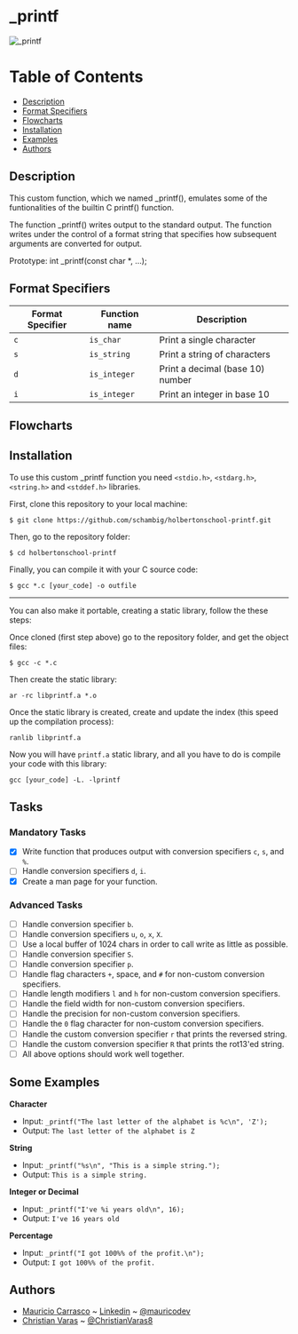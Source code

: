 # _printf

![_printf](https://i.imgur.com/QRigUKw.jpg)

# Table of Contents
- [Description](#description)
- [Format Specifiers](#format-specifiers)
- [Flowcharts](#flowcharts)
- [Installation](#Installation)
- [Examples](#examples)
- [Authors](#authors)

## Description
This custom function, which we named _printf(), emulates some of the funtionalities of the builtin C printf() function.

The  function  _printf()  writes  output to the standard output. The function writes under the control of a format string that specifies how subsequent arguments are converted for output.

Prototype: int _printf(const char *, ...);

## Format Specifiers

Format Specifier | Function name | Description
--- | --- | ---
`c` | `is_char` | Print a single character
`s` | `is_string` | Print a string of characters
`d` | `is_integer` | Print a decimal (base 10) number
`i` | `is_integer` | Print an integer in base 10

## Flowcharts

## Installation
To use this custom _printf function you need `<stdio.h>`, `<stdarg.h>`, `<string.h>` and `<stddef.h>` libraries.

First, clone this repository to your local machine:

```
$ git clone https://github.com/schambig/holbertonschool-printf.git
```

Then, go to the repository folder:

```
$ cd holbertonschool-printf
```

Finally, you can compile it with your C source code:

```
$ gcc *.c [your_code] -o outfile
```
---
You can also make it portable, creating a static library, follow the these steps:

Once cloned (first step above) go to the repository folder, and get the object files:

```
$ gcc -c *.c 
```
Then create the static library:

```
ar -rc libprintf.a *.o
```

Once the static library is created, create and update the index (this speed up the compilation process):

```
ranlib libprintf.a
```

Now you will have ```printf.a``` static library, and all you have to do is compile your code with this library:

```
gcc [your_code] -L. -lprintf
```




## Tasks

### Mandatory Tasks
- [x] Write function that produces output with conversion specifiers ```c```, ```s```, and ```%```.
- [ ] Handle conversion specifiers ```d```, ```i```.
- [x] Create a man page for your function.

### Advanced Tasks
- [ ] Handle conversion specifier ```b```.
- [ ] Handle conversion specifiers ```u```, ```o```, ```x```, ```X```.
- [ ] Use a local buffer of 1024 chars in order to call write as little as possible.
- [ ] Handle conversion specifier ```S```.
- [ ] Handle conversion specifier ```p```.
- [ ] Handle flag characters ```+```, space, and ```#``` for non-custom conversion specifiers.
- [ ] Handle length modifiers ```l``` and ```h``` for non-custom conversion specifiers.
- [ ] Handle the field width for non-custom conversion specifiers.
- [ ] Handle the precision for non-custom conversion specifiers.
- [ ] Handle the ```0``` flag character for non-custom conversion specifiers.
- [ ] Handle the custom conversion specifier ```r``` that prints the reversed string.
- [ ] Handle the custom conversion specifier ```R``` that prints the rot13'ed string.
- [ ] All above options should work well together.

## Some Examples


**Character**
* Input: ```_printf("The last letter of the alphabet is %c\n", 'Z');```
* Output: ```The last letter of the alphabet is Z```

**String**
* Input: ```_printf("%s\n", "This is a simple string.");```
* Output: ```This is a simple string.```

**Integer or Decimal**
* Input: ```_printf("I've %i years old\n", 16);```
* Output: ```I've 16 years old```

**Percentage**
* Input: ```_printf("I got 100%% of the profit.\n");```
* Output: ```I got 100%% of the profit.```


## Authors
- [Mauricio Carrasco](https://github.com/mauricodev) ~ [Linkedin](https://www.linkedin.com/in/mauriciocm69/) ~ [@mauricodev](https://twitter.com/mauricodev)
- [Christian Varas](https://github.com/ChristianVaras) ~ [@ChristianVaras8](https://twitter.com/ChristianVaras8)
